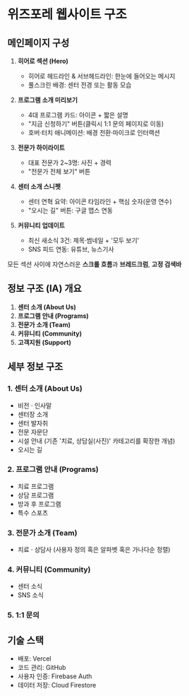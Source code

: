 # 위즈포레 웹사이트 구조

## 메인페이지 구성

1. **히어로 섹션 (Hero)**
   * 히어로 헤드라인 & 서브헤드라인: 한눈에 들어오는 메시지
   * 풀스크린 배경: 센터 전경 또는 활동 모습

2. **프로그램 소개 미리보기**
   * 4대 프로그램 카드: 아이콘 + 짧은 설명
   * "지금 신청하기" 버튼(클릭시 1:1 문의 페이지로 이동)
   * 호버·터치 애니메이션: 배경 전환·마이크로 인터랙션

3. **전문가 하이라이트**
   * 대표 전문가 2~3명: 사진 + 경력
   * "전문가 전체 보기" 버튼

4. **센터 소개 스니펫**
   * 센터 연혁 요약: 아이콘 타임라인 + 핵심 숫자(운영 연수)
   * "오시는 길" 버튼: 구글 맵스 연동

5. **커뮤니티 업데이트**
   * 최신 새소식 3건: 제목·썸네일 + '모두 보기'
   * SNS 피드 연동: 유튜브, 뉴스기사

모든 섹션 사이에 자연스러운 **스크롤 흐름**과 **브레드크럼**, **고정 검색바**

## 정보 구조 (IA) 개요

1. **센터 소개 (About Us)**
2. **프로그램 안내 (Programs)**
3. **전문가 소개 (Team)**
4. **커뮤니티 (Community)**
5. **고객지원 (Support)**

## 세부 정보 구조

### 1. 센터 소개 (About Us)
* 비전 · 인사말
* 센터장 소개
* 센터 발자취
* 전문 자문단
* 시설 안내 (기존 '치료, 상담실(사진)' 카테고리를 확장한 개념)
* 오시는 길

### 2. 프로그램 안내 (Programs)
* 치료 프로그램
* 상담 프로그램
* 방과 후 프로그램
* 특수 스포츠

### 3. 전문가 소개 (Team)
* 치료 · 상담사 (사용자 정의 혹은 알파벳 혹은 가나다순 정렬)

### 4. 커뮤니티 (Community)
* 센터 소식
* SNS 소식

### 5. 1:1 문의

## 기술 스택
- 배포: Vercel
- 코드 관리: GitHub
- 사용자 인증: Firebase Auth
- 데이터 저장: Cloud Firestore
